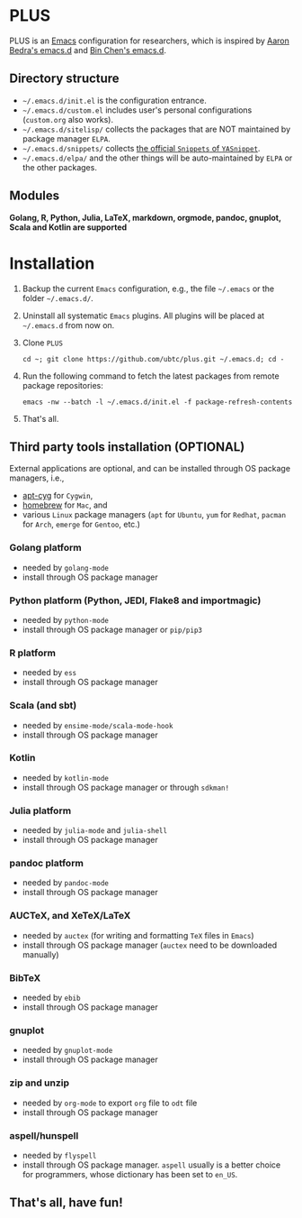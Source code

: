 PLUS
====

PLUS is an [Emacs](https://www.gnu.org/software/emacs/) configuration for researchers, which is inspired by
    [Aaron Bedra's emacs.d](https://github.com/abedra/emacs.d) and [Bin Chen's emacs.d](https://github.com/redguardtoo/emacs.d).

## Directory structure
- `~/.emacs.d/init.el` is the configuration entrance.
- `~/.emacs.d/custom.el` includes user's personal configurations (`custom.org` also works).
- `~/.emacs.d/sitelisp/` collects the packages that are NOT maintained by package manager `ELPA`.
- `~/.emacs.d/snippets/` collects [the official `Snippets` of `YASnippet`](https://github.com/AndreaCrotti/yasnippet-snippets).
- `~/.emacs.d/elpa/` and the other things will be auto-maintained by `ELPA` or the other packages.

## Modules
**Golang, R, Python, Julia, LaTeX, markdown, orgmode, pandoc, gnuplot, Scala and Kotlin are supported**

# Installation
1. Backup the current `Emacs` configuration, e.g., the file `~/.emacs` or the folder `~/.emacs.d/`.
1. Uninstall all systematic `Emacs` plugins. All plugins will be placed at `~/.emacs.d` from now on.
1. Clone `PLUS`

    `cd ~; git clone https://github.com/ubtc/plus.git ~/.emacs.d; cd -`

1. Run the following command to fetch the latest packages from remote package repositories:

    `emacs -nw --batch -l ~/.emacs.d/init.el -f package-refresh-contents`

1. That's all.

## Third party tools installation (OPTIONAL)
External applications are optional, and can be installed through OS package managers, i.e.,
- [apt-cyg](https://github.com/transcode-open/apt-cyg) for `Cygwin`,
- [homebrew](https://github.com/mxcl/homebrew) for `Mac`, and
- various `Linux` package managers (`apt` for `Ubuntu`, `yum` for `Redhat`, `pacman` for `Arch`, `emerge` for `Gentoo`, etc.)

### Golang platform
- needed by `golang-mode`
- install through OS package manager

### Python platform (Python, JEDI, Flake8 and importmagic)
- needed by `python-mode`
- install through OS package manager or `pip/pip3`

### R platform
- needed by `ess`
- install through OS package manager

### Scala (and sbt)
- needed by `ensime-mode/scala-mode-hook`
- install through OS package manager

### Kotlin
- needed by `kotlin-mode`
- install through OS package manager or through `sdkman!`

### Julia platform
- needed by `julia-mode` and `julia-shell`
- install through OS package manager

### pandoc platform
- needed by `pandoc-mode`
- install through OS package manager

### AUCTeX, and XeTeX/LaTeX
- needed by `auctex` (for writing and formatting `TeX` files in `Emacs`)
- install through OS package manager (`auctex` need to be downloaded manually)

### BibTeX
- needed by `ebib`
- install through OS package manager

### gnuplot
- needed by `gnuplot-mode`
- install through OS package manager

### zip and unzip
- needed by `org-mode` to export `org` file to `odt` file
- install through OS package manager

### aspell/hunspell
- needed by `flyspell`
- install through OS package manager. `aspell` usually is a better choice for programmers, whose dictionary has been set to `en_US`.

## That's all, have fun!
